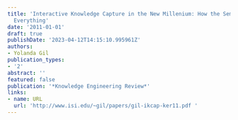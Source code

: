 ```yaml
---
title: 'Interactive Knowledge Capture in the New Millenium: How the Semantic Web Changed
  Everything'
date: '2011-01-01'
draft: true
publishDate: '2023-04-12T14:15:10.995961Z'
authors:
- Yolanda Gil
publication_types:
- '2'
abstract: ''
featured: false
publication: '*Knowledge Engineering Review*'
links:
- name: URL
  url: 'http://www.isi.edu/~gil/papers/gil-ikcap-ker11.pdf '
---
```


